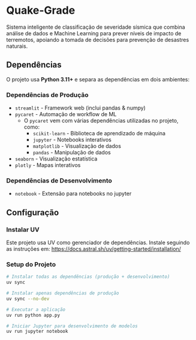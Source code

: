 # Quake-Grade

Sistema inteligente de classificação de severidade sísmica que combina análise de dados e Machine Learning para prever níveis de impacto de terremotos, apoiando a tomada de decisões para prevenção de desastres naturais.

## Dependências

O projeto usa **Python 3.11+** e separa as dependências em dois ambientes:

### Dependências de Produção
- `streamlit` - Framework web (inclui pandas & numpy)
- `pycaret` - Automação de workflow de ML
  - O `pycaret` vem com várias dependências utilizadas no projeto, como:
    - `scikit-learn` - Biblioteca de aprendizado de máquina
    - `jupyter` - Notebooks interativos
    - `matplotlib` - Visualização de dados
    - `pandas` - Manipulação de dados
- `seaborn` - Visualização estatística
- `plotly` - Mapas interativos

### Dependências de Desenvolvimento
- `notebook` - Extensão para notebooks no jupyter

## Configuração

### Instalar UV
Este projeto usa UV como gerenciador de dependências. Instale seguindo as instruções em:
https://docs.astral.sh/uv/getting-started/installation/

### Setup do Projeto
```bash
# Instalar todas as dependências (produção + desenvolvimento)
uv sync

# Instalar apenas dependências de produção
uv sync --no-dev

# Executar a aplicação
uv run python app.py

# Iniciar Jupyter para desenvolvimento de modelos
uv run jupyter notebook
```